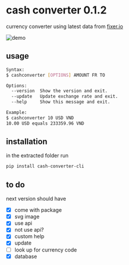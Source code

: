 # cash converter 0.1.2

currency converter using latest data from [fixer.io](https://fixer.io/)

![demo](https://rawcdn.githack.com/daenylio/cash-converter-cli/master/demo.svg "demo")

## usage

```bash
Syntax:
$ cashconverter [OPTIONS] AMOUNT FR TO

Options:
  --version  Show the version and exit.
  --update   Update exchange rate and exit.
  --help     Show this message and exit.

Example:
$ cashconverter 10 USD VND
10.00 USD equals 233359.96 VND
```

## installation

in the extracted folder run

```bash
pip install cash-converter-cli
```

## to do

next version should have

- [x] come with package
- [x] svg image
- [x] use api
- [x] not use api?
- [x] custom help
- [x] update
- [ ] look up for currency code
- [x] database
